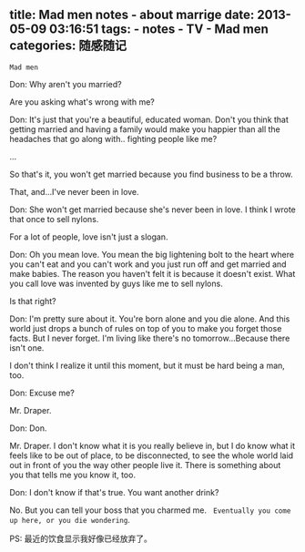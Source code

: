 title: Mad men notes - about marrige
date: 2013-05-09 03:16:51
tags: 
    - notes
    - TV
    - Mad men
categories: 随感随记
---

`Mad men`

Don: Why aren't you married?

Are you asking what's wrong with me?

Don: It's just that you're a beautiful, educated woman. Don't you think that getting married and having a family would make you happier than all the headaches that go along with.. fighting people like me?

...

So that's it, you won't get married because you find business to be a throw.

That, and...I've never been in love.

Don: She won't get married because she's never been in love. I think I wrote that once to sell nylons.

For a lot of people, love isn't just a slogan.

Don: Oh you mean love. You mean the big lightening bolt to the heart where you can't eat and you can't work and you just run off and get married and make babies. The reason you haven't felt it is because it doesn't exist. What you call love was invented by guys like me to sell nylons.

Is that right?

Don: I'm pretty sure about it. You're born alone and you die alone. And this world just drops a bunch of rules on top of you to make you forget those facts. But I never forget. I'm living like there's no tomorrow...Because there isn't one.

I don't think I realize it until this moment, but it must be hard being a man, too.

Don: Excuse me?

Mr. Draper.

Don: Don.

Mr. Draper. I don't know what it is you really believe in, but I do know what it feels like to be out of place, to be disconnected, to see the whole world laid out in front of you the way other people live it. There is something about you that tells me you know it, too.

Don: I don't know if that's true. You want another drink?

No. But you can tell your boss that you charmed me.
 
`Eventually you come up here, or you die wondering`.

PS: 最近的饮食显示我好像已经放弃了。

